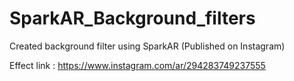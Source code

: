 # SparkAR_Background_filters
Created background filter using SparkAR (Published on Instagram)

Effect link : https://www.instagram.com/ar/294283749237555
